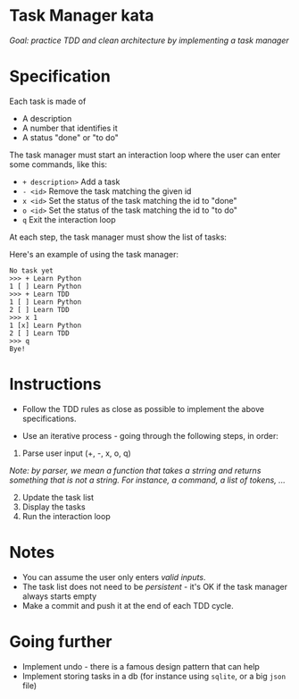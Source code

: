# Task Manager kata

*Goal: practice TDD and clean architecture by implementing a task manager*

# Specification

Each task is made of

* A description
* A number that identifies it
* A status "done" or "to do"

The task manager must start an interaction loop where the user can enter
some commands, like this:

* `+ description>` Add a task
* `- <id>` Remove the task matching the given id
* `x <id>` Set the status of the task matching the id to "done"
* `o <id>` Set the status of the task matching the id to "to do"
* `q` Exit the interaction loop

At each step, the task manager must show the list of tasks:

Here's an example of using the task manager:

```
No task yet
>>> + Learn Python
1 [ ] Learn Python
>>> + Learn TDD
1 [ ] Learn Python
2 [ ] Learn TDD
>>> x 1
1 [x] Learn Python
2 [ ] Learn TDD
>>> q
Bye!
```

# Instructions

* Follow the TDD rules as close as possible to implement the
  above specifications.

* Use an iterative process - going through the following steps, in order:

1.  Parse user input (+, -, x, o, q)

*Note: by parser, we mean a function that takes a strring and
returns something that is *not* a string. For instance, a command,
a list of tokens, ...*

2.  Update the task list
3.  Display the tasks
4.  Run the interaction loop

# Notes

* You can assume the user only enters *valid inputs*.
* The task list does not need to be *persistent* - it's OK if the task
  manager always starts empty
* Make a commit and push it at the end of each TDD cycle.

# Going further

* Implement undo - there is a famous design pattern that can help
* Implement storing tasks in a db (for instance using `sqlite`, or a big `json` file)
